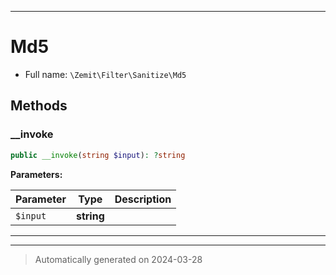 ***

# Md5





* Full name: `\Zemit\Filter\Sanitize\Md5`




## Methods


### __invoke



```php
public __invoke(string $input): ?string
```








**Parameters:**

| Parameter | Type | Description |
|-----------|------|-------------|
| `$input` | **string** |  |





***


***
> Automatically generated on 2024-03-28
